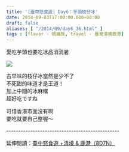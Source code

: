 ```yaml
---
title: '[臺中怒食遊] Day6：芋頭枝仔冰'
date: 2014-09-03T17:00:00.000+08:00
draft: false
aliases: [ "/2014/09/day6_36.html" ]
tags : [flavor - 螞蟻族, travel - 臺灣清境鹿港]
---
```


愛吃芋頭也要吃冰品消消暑  

![](/images/taichung6c.jpg)

古早味的枝仔冰當然是少不了  
不死甜的味道才是王道！  
加上中間的冰麻糬  
超好吃ですね  
  
可惜香港市面沒有啊  
要吃就要自己整喔～  
  
\-----------------------------------------------  
  
延伸閱讀：[臺中怒食遊 +清境 & 鹿港（8D7N）](https://hidie.net/taichung8d7n/)
